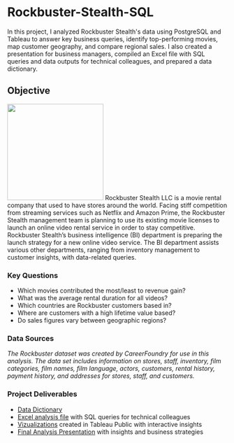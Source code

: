 # Rockbuster-Stealth-SQL
In this project, I analyzed Rockbuster Stealth's data using PostgreSQL and Tableau to answer key business queries, identify top-performing movies, map customer geography, and compare regional sales. I also created a presentation for business managers, compiled an Excel file with SQL queries and data outputs for technical colleagues, and prepared a data dictionary.

## Objective
<img src="https://cdni.iconscout.com/illustration/premium/thumb/live-streaming-service-5513844-4603371.png?f=webp" width="220">
Rockbuster Stealth LLC is a movie rental company that used to have stores around the world. Facing stiff competition from streaming services such as Netflix and Amazon Prime, the Rockbuster Stealth management team is planning to use its existing movie licenses to launch an online video rental service in order to stay competitive. Rockbuster Stealth’s business intelligence (BI) department is preparing the launch strategy for a new online video service. The BI department assists various other departments, ranging from inventory management to customer insights, with data-related queries.

### Key Questions
- Which movies contributed the most/least to revenue gain?
- What was the average rental duration for all videos?
- Which countries are Rockbuster customers based in?
- Where are customers with a high lifetime value based?
- Do sales figures vary between geographic regions?

### Data Sources
_The Rockbuster dataset was created by CareerFoundry for use in this analysis. The data set includes information on stores, staff, inventory, film categories, film names, film language, actors, customers, rental history, payment history, and addresses for stores, staff, and customers._


### Project Deliverables
* [Data Dictionary](https://github.com/jennicign/Rockbuster-Stealth-SQL/blob/main/Rockbuster%20Data%20Dictionary.pdf)
* [Excel analysis file](https://github.com/jennicign/Rockbuster-Stealth-SQL/blob/main/Rockbuster%20Analysis.xlsx) with SQL queries for technical colleagues
* [Vizualizations](https://public.tableau.com/app/profile/jennifer.ignacio/viz/Exercise3_10JenniferIgnacio/RevenueGenrePopularitybyCountry?publish=yes) created in Tableau Public with interactive insights
* [Final Analysis Presentation](https://github.com/jennicign/Rockbuster-Stealth-SQL/blob/main/Rockbuster%20Analysis%20Presentation.pdf) with insights and business strategies


